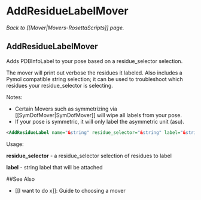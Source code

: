 # AddResidueLabelMover
*Back to [[Mover|Movers-RosettaScripts]] page.*
## AddResidueLabelMover

Adds PDBInfoLabel to your pose based on a residue_selector selection.

The mover will print out verbose the residues it labeled. Also includes a Pymol compatible string selection; it can be used to troubleshoot which residues your residue_selector is selecting.

Notes:
* Certain Movers such as symmetrizing via [[SymDofMover|SymDofMover]] will wipe all labels from your pose.
* If your pose is symmetric, it will only label the asymmetric unit (asu).

```xml
<AddResidueLabel name="&string" residue_selector="&string" label="&string" />
```
Usage:

**residue_selector** - a residue_selector selection of residues to label

**label** - string label that will be attached

##See Also
* [[I want to do x]]: Guide to choosing a mover
